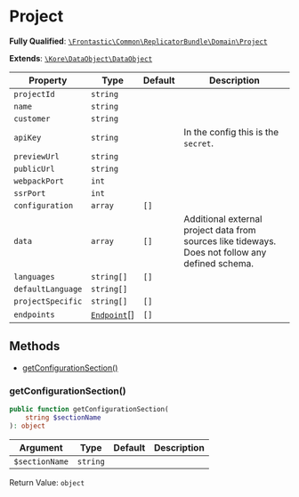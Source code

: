 #  Project

**Fully Qualified**: [`\Frontastic\Common\ReplicatorBundle\Domain\Project`](../../../../src/php/ReplicatorBundle/Domain/Project.php)

**Extends**: [`\Kore\DataObject\DataObject`](https://github.com/kore/DataObject)

Property|Type|Default|Description
--------|----|-------|-----------
`projectId`|`string`||
`name`|`string`||
`customer`|`string`||
`apiKey`|`string`||In the config this is the `secret`.
`previewUrl`|`string`||
`publicUrl`|`string`||
`webpackPort`|`int`||
`ssrPort`|`int`||
`configuration`|`array`|`[]`|
`data`|`array`|`[]`|Additional external project data from sources like tideways. Does not follow any defined schema.
`languages`|`string[]`|`[]`|
`defaultLanguage`|`string[]`||
`projectSpecific`|`string[]`|`[]`|
`endpoints`|[`Endpoint`](Endpoint.md)[]|`[]`|

## Methods

* [getConfigurationSection()](#getconfigurationsection)

### getConfigurationSection()

```php
public function getConfigurationSection(
    string $sectionName
): object
```

Argument|Type|Default|Description
--------|----|-------|-----------
`$sectionName`|`string`||

Return Value: `object`

